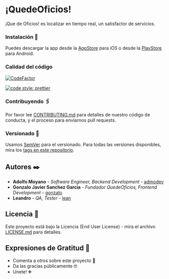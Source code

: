 # ¡QuedeOficios!

¡Que de Oficios! es localizar en tiempo real, un satisfactor de servicios.

### Instalación 🔧

Puedes descargar la app desde la [AppStore](https://www.apple.com/ios/app-store/) para iOS o desde la [PlayStore](https://play.google.com/store?hl=es_AR) para Android.

### Calidad del código

[![CodeFactor](https://www.codefactor.io/repository/github/admodev/quedeoficios/badge)](https://www.codefactor.io/repository/github/admodev/quedeoficios)

[![code style: prettier](https://img.shields.io/badge/code_style-prettier-ff69b4.svg?style=flat-square)](https://github.com/prettier/prettier)

### Contribuyendo 🖇️

Por favor lee [CONTRIBUTING.md](https://gist.github.com/admodev/contributingtoquedeoficios) para detalles de nuestro código de conducta, y el proceso para enviarnos pull requests.

### Versionado 📌

Usamos [SemVer](http://semver.org/) para el versionado. Para todas las versiones disponibles, mira los [tags en este repositorio](https://github.com/admodev/quedeoficios/tags).

## Autores ✒️

- **Adolfo Moyano** - _Software Engineer, Backend Development_ - [admodev](https://github.com/admodev)
- **Gonzalo Javier Sanchez Garcia** - _Fundador QuedeOficios, Frontend Development_ - [gonzalo](https://github.com/exegesisbsas)
- **Leandro** - _QA, Tester_ - [lean](https://github.com/Panabeen)

## Licencia 📄

Este proyecto está bajo la Licencia (End User License) - mira el archivo [LICENSE.md](LICENSE.md) para detalles.

## Expresiones de Gratitud 🎁

- Comenta a otros sobre este proyecto 📢
- Da las gracias públicamente 🤓
- Unete! ➕
